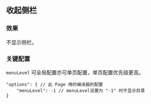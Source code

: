 ## 收起侧栏

### 效果
不显示侧栏。

### 关键配置
`menuLevel` 可全局配置亦可单页配置，单页配置优先级更高。
```
"options": { // 此 Page 用的编译器的配置
    "menuLevel": -1 // menuLevel设置为 "-1" 时不显示目录
}
```
